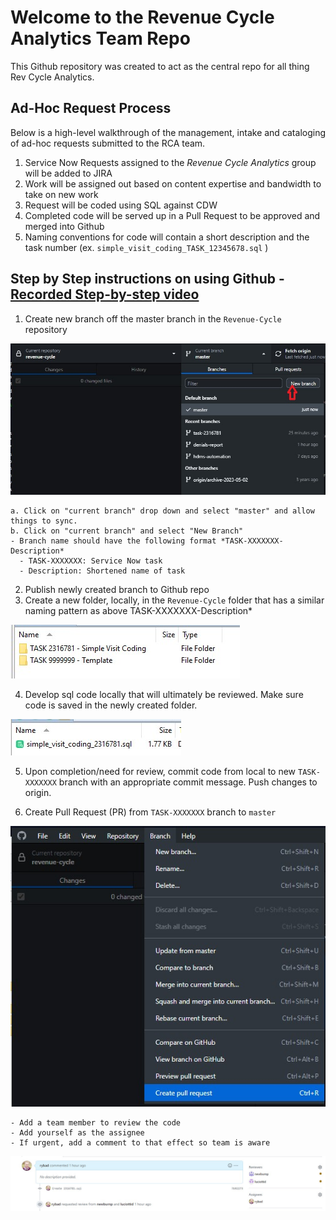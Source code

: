 # Welcome to the Revenue Cycle Analytics Team Repo

This Github repository was created to act as the central repo for all thing Rev Cycle Analytics.


## Ad-Hoc Request Process

Below is a high-level walkthrough of the management, intake and cataloging of ad-hoc requests submitted to the RCA team.
1. Service Now Requests assigned to the *Revenue Cycle Analytics* group will be added to JIRA
2. Work will be assigned out based on content expertise and bandwidth to take on new work
3. Request will be coded using SQL against CDW
4. Completed code will be served up in a Pull Request to be approved and merged into Github
5. Naming conventions for code will contain a short description and the task number
	(ex. `simple_visit_coding_TASK_12345678.sql` )


## Step by Step instructions on using Github - [Recorded Step-by-step video](https://chop365-my.sharepoint.com/:v:/g/personal/rybad_chop_edu/EQ_St0QJUTJOvjeLz0jHpRgBX_PB9B4g6cQ3Ohqd0yY1Jw?referrer=Teams.TEAMS-ELECTRON&referrerScenario=MeetingChicletGetLink.view.view)
1.	Create new branch off the master branch in the `Revenue-Cycle` repository

![New Branch](./images/newbranch.jpg)

    a. Click on "current branch" drop down and select "master" and allow things to sync.
    b. Click on "current branch" and select "New Branch"
    - Branch name should have the following format *TASK-XXXXXXX-Description*
      - TASK-XXXXXXX: Service Now task
      - Description: Shortened name of task
2.	Publish newly created branch to Github repo
3.	Create a new folder, locally, in the `Revenue-Cycle` folder that has a similar naming pattern as above TASK-XXXXXXX-Description*

![New Folder](./images/filefolder.jpg)

4.	Develop sql code locally that will ultimately be reviewed.  Make sure code is saved in the newly created folder.

![New File](./images/file.jpg)

5.	Upon completion/need for review, commit code from local to new `TASK-XXXXXXX` branch with an appropriate commit message. Push changes to origin.

6.	Create Pull Request (PR) from `TASK-XXXXXXX` branch to `master`

![Pull Request UI](./images/pr.jpg)	

    - Add a team member to review the code
    - Add yourself as the assignee
    - If urgent, add a comment to that effect so team is aware
	
![Pull Request Web](./images/prweb.jpg)	
